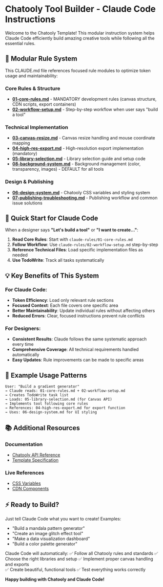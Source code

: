 # Chatooly Tool Builder - Claude Code Instructions

Welcome to the Chatooly Template! This modular instruction system helps Claude Code efficiently build amazing creative tools while following all the essential rules.

## 📁 Modular Rule System

This CLAUDE.md file references focused rule modules to optimize token usage and maintainability:

### Core Rules & Structure
- **[01-core-rules.md](claude-rules/01-core-rules.md)** - MANDATORY development rules (canvas structure, CDN scripts, export containers)
- **[02-workflow-setup.md](claude-rules/02-workflow-setup.md)** - Step-by-step workflow when user says "build a tool"

### Technical Implementation
- **[03-canvas-resize.md](claude-rules/03-canvas-resize.md)** - Canvas resize handling and mouse coordinate mapping
- **[04-high-res-export.md](claude-rules/04-high-res-export.md)** - High-resolution export implementation (mandatory)
- **[05-library-selection.md](claude-rules/05-library-selection.md)** - Library selection guide and setup code
- **[08-background-system.md](claude-rules/08-background-system.md)** - Background management (color, transparency, images) - DEFAULT for all tools

### Design & Publishing
- **[06-design-system.md](claude-rules/06-design-system.md)** - Chatooly CSS variables and styling system
- **[07-publishing-troubleshooting.md](claude-rules/07-publishing-troubleshooting.md)** - Publishing workflow and common issue solutions

## 🚀 Quick Start for Claude Code

When a designer says **"Let's build a tool"** or **"I want to create..."**:

1. **Read Core Rules**: Start with `claude-rules/01-core-rules.md`
2. **Follow Workflow**: Use `claude-rules/02-workflow-setup.md` step-by-step
3. **Reference Technical Files**: Load specific implementation files as needed
4. **Use TodoWrite**: Track all tasks systematically

## 💡 Key Benefits of This System

### For Claude Code:
- **Token Efficiency**: Load only relevant rule sections
- **Focused Context**: Each file covers one specific area
- **Better Maintainability**: Update individual rules without affecting others
- **Reduced Errors**: Clear, focused instructions prevent rule conflicts

### For Designers:
- **Consistent Results**: Claude follows the same systematic approach every time
- **Comprehensive Coverage**: All technical requirements handled automatically
- **Easy Updates**: Rule improvements can be made to specific areas

## 🎯 Example Usage Patterns

```
User: "Build a gradient generator"
→ Claude reads: 01-core-rules.md + 02-workflow-setup.md
→ Creates TodoWrite task list
→ Loads: 05-library-selection.md (for Canvas API)
→ Implements tool following core rules
→ References: 04-high-res-export.md for export function
→ Uses: 06-design-system.md for UI styling
```

## 📚 Additional Resources

### Documentation
- [Chatooly API Reference](template-dev/CHATOOLY_API.md)
- [Template Specification](template-dev/TEMPLATE-SPECIFICATION.md)

### Live References
- [CSS Variables](https://raw.githubusercontent.com/yaelren/chatooly-cdn/main/css/variables.css)
- [CDN Components](https://raw.githubusercontent.com/yaelren/chatooly-cdn/main/css/components.css)

## ⚡ Ready to Build?

Just tell Claude Code what you want to create! Examples:
- "Build a mandala pattern generator"
- "Create an image glitch effect tool" 
- "Make a data visualization dashboard"
- "Build a color palette generator"

Claude Code will automatically:
✅ Follow all Chatooly rules and standards
✅ Choose the right libraries and setup
✅ Implement proper canvas handling and exports  
✅ Create beautiful, functional tools
✅ Test everything works correctly

**Happy building with Chatooly and Claude Code!**
